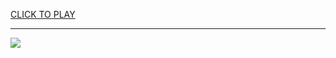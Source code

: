 
<a href="https://premium76.site?title=seattle_mariners_games&ref=13M">CLICK TO PLAY</a></h3>
<hr>

<a href="https://premium76.site?title=seattle_mariners_games&ref=13M"><img src="https://clearcache.store/games.png"></a>


